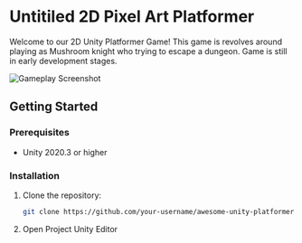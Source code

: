 # Untitiled 2D Pixel Art Platformer

Welcome to our 2D Unity Platformer Game! This game is revolves around playing as Mushroom knight who trying to escape a dungeon. Game is still in early development stages.

![Gameplay Screenshot](screenshots/gameplay.png)


## Getting Started

### Prerequisites

- Unity 2020.3 or higher

### Installation

1. Clone the repository:

   ```bash
   git clone https://github.com/your-username/awesome-unity-platformer.git
   
2. Open Project Unity Editor
